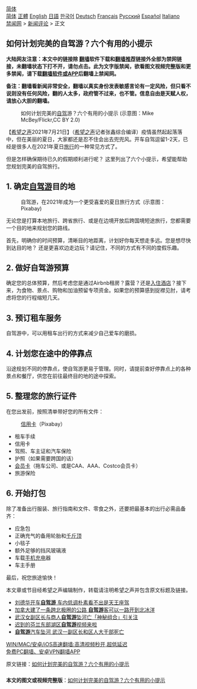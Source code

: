  <!-- 面包屑导航 --> <div class="breadcrumb"><!-- GTranslate: https://gtranslate.io/ -->  <div class="switcher notranslate">  <div class="selected">  <a href="#" onclick="return false;"> 简体</a>  </div>  <div class="option">  <a href="https://www.bannedbook.org" onclick="doGTranslate('zh-CN|zh-CN');jQuery('div.switcher div.selected a').html(jQuery(this).html());return false;" title="简体中文" class="nturl selected"> 简体</a>  <a href="https://www.bannedbook.org/zh-tw/" onclick="doGTranslate('zh-CN|zh-TW');jQuery('div.switcher div.selected a').html(jQuery(this).html());return false;" title="繁體中文" class="nturl"> 正體</a>  <a href="https://www.bannedbook.org/en/" onclick="doGTranslate('zh-CN|en');jQuery('div.switcher div.selected a').html(jQuery(this).html());return false;" title="English" class="nturl"> English</a>  <a href="https://www.bannedbook.org/ja/" onclick="doGTranslate('zh-CN|ja');jQuery('div.switcher div.selected a').html(jQuery(this).html());return false;" title="日本語" class="nturl"> 日語</a>  <a href="https://www.bannedbook.org/ko/" onclick="doGTranslate('zh-CN|ko');jQuery('div.switcher div.selected a').html(jQuery(this).html());return false;" title="한국어" class="nturl"> 한국어</a>  <a href="https://www.bannedbook.org/de/" onclick="doGTranslate('zh-CN|de');jQuery('div.switcher div.selected a').html(jQuery(this).html());return false;" title="Deutsch" class="nturl"> Deutsch</a>  <a href="https://www.bannedbook.org/fr/" onclick="doGTranslate('zh-CN|fr');jQuery('div.switcher div.selected a').html(jQuery(this).html());return false;" title="Français" class="nturl"> Français</a>  <a href="https://www.bannedbook.org/ru/" onclick="doGTranslate('zh-CN|ru');jQuery('div.switcher div.selected a').html(jQuery(this).html());return false;" title="Русский" class="nturl"> Русский</a>  <a href="https://www.bannedbook.org/es/" onclick="doGTranslate('zh-CN|es');jQuery('div.switcher div.selected a').html(jQuery(this).html());return false;" title="Español" class="nturl"> Español</a>  <a href="https://www.bannedbook.org/it/" onclick="doGTranslate('zh-CN|it');jQuery('div.switcher div.selected a').html(jQuery(this).html());return false;" title="Italiano" class="nturl"> Italiano</a>  </div>  </div>      <div class='breadcrumb-sub'><!-- Breadcrumb NavXT 6.3.0 --> <a href="https://www.bannedbook.org/" class="home">禁闻网</a> &gt; <a href="https://www.bannedbook.org/bnews/comments/" class="category">新闻评论</a> &gt; 正文</div></div><h2>如何计划完美的自驾游？六个有用的小提示</h2> <p class="notice"><b>大陆网友注意：本文中的链接除 <a href="https://github.com/bannedbook/fanqiang" >翻墙</a>软件下载和<a href="https://github.com/killgcd/justmysocks/blob/master/README.md">翻墙推荐</a>链接外全部为禁网链接，未翻墙状态下打不开，请勿点击。此为文字版禁闻，欲看图文视频完整版和更多禁闻，请下载<a href="https://github.com/bannedbook/fanqiang">翻墙软件或APP</a>后翻墙上禁闻网。</p><p>备注：翻墙看新闻非常安全，翻墙以真实身份发表敏感言论有一定风险，但只看不说则没有任何风险，翻的人太多，政府管不过来，也不管。信息自由是天赋人权，请放心大胆的翻墙。</b></p>  <div class="entry"> <figure> <p><figcaption>如何计划完美的<a href="https://www.bannedbook.org/bnews/tag/%E8%87%AA%E9%A9%BE/" class="st_tag internal_tag" rel="tag" title="标签 自驾 下的日志">自驾</a>游？六个有用的小提示 (示意图：Mike McBey/Flickr,CC BY 2.0)</figcaption></figure> <p>【<span class='wp_keywordlink_affiliate'><a href="https://www.soundofhope.org" title="希望之声" target="_blank">希望之声</a></span>2021年7月21日】（<a href="https://www.bannedbook.org/bnews/tag/%e5%b8%8c%e6%9c%9b%e4%b9%8b%e5%a3%b0/" class="st_tag internal_tag" rel="tag" title="标签 希望之声 下的日志">希望之声</a>记者张鑫综合编译）疫情虽然起起落落中，但在美丽的夏日，大家都还是忍不住会出去兜兜风。开车自驾逗留1-2天，已经是很多人在2021年夏日<a href="https://www.bannedbook.org/bnews/tag/%E6%97%85%E8%A1%8C/" class="st_tag internal_tag" rel="tag" title="标签 旅行 下的日志">旅行</a>的一种常见方式了。</p> <p>但是怎样确保期待已久的假期顺利进行呢？ 这里列出了六个小提示，希望能帮助您规划完美的自驾旅行。</p> <h2>1. 确定<a href="https://www.bannedbook.org/bnews/tag/%E8%87%AA%E9%A9%BE%E6%B8%B8/" class="st_tag internal_tag" rel="tag" title="标签 自驾游 下的日志">自驾游</a>目的地</h2> <figure><figcaption>自驾游，在2021年成为一个更受喜爱的夏日旅行方式&nbsp; (示意图：Pixabay)</figcaption></figure> <p>无论您是打算本地旅行、跨省旅行、或是在边境开放后跨国境短途旅行，您都需要一个目的地来规划您的路线。 </p>  <p>首先，明确你的时间预算，清晰目的地距离，计划好你每天想走多远。您是想尽快到达目的地？ 还是更喜欢边走边玩？请记住，不同的方式有不同的度假乐趣。</p> <h2>2. 做好自驾游预算</h2> <p>确定您的总体预算，然后考虑您是通过Airbnb租房？露营？还是<a href="https://www.bannedbook.org/bnews/tag/%E5%85%A5%E4%BD%8F%E9%85%92%E5%BA%97/" class="st_tag internal_tag" rel="tag" title="标签 入住酒店 下的日志">入住酒店</a>？接下来，为食物、景点、购物和加油预留专项资金。如果您的预算感到捉襟见肘，请考虑将您的行程缩短几天。</p> <h2>3. 预订租车服务</h2> <p>自驾游中，可以用租车出行的方式来减少自己爱车的磨损。</p>  <h2>4. 计划您在途中的停靠点</h2> <p>沿途规划不同的停靠点，使自驾游更易于管理。同时，请提前查好停靠点上的各种景点和餐厅，供您在前往最终目的地的途中探索。</p> <h2>5. 整理您的旅行证件</h2> <p>在您出发前，按照清单带好您的所有文件：</p> <figure><figcaption><a href="https://www.bannedbook.org/bnews/tag/%E4%BF%A1%E7%94%A8%E5%8D%A1/" class="st_tag internal_tag" rel="tag" title="标签 信用卡 下的日志">信用卡</a>（Pixabay）</figcaption></figure> <ul> <li>租车手续</li> <li>信用卡</li> <li>驾照、车主证和汽车保险</li> <li>护照（如果需要跨国的话）</li> <li><a href="https://www.bannedbook.org/bnews/tag/%E4%BC%9A%E5%91%98%E5%8D%A1/" class="st_tag internal_tag" rel="tag" title="标签 会员卡 下的日志">会员卡</a>（拖车公司、或是CAA、AAA、Costco会员卡）</li> <li>旅游保险</li> </ul> <h2>6. 开始打包</h2> <p>除了准备出行服装、旅行指南和文件、零食之外，还要把最基本的出行必需品备齐：</p>  <ul> <li>应急包</li> <li>正确充气的备用轮胎和<a href="https://www.bannedbook.org/bnews/tag/%E5%8D%83%E6%96%A4%E9%A1%B6/" class="st_tag internal_tag" rel="tag" title="标签 千斤顶 下的日志">千斤顶</a></li> <li>小毯子</li> <li>额外足够的挡风玻璃液</li> <li>车载<a href="https://www.bannedbook.org/bnews/tag/%E6%89%8B%E6%9C%BA%E5%85%85%E7%94%B5/" class="st_tag internal_tag" rel="tag" title="标签 手机充电 下的日志">手机充电</a>器</li> <li>车主手册</li> </ul> <p>最后，祝您旅途愉快！</p> <p>本文章或节目经希望之声编辑制作，转载请注明希望之声并包含原文标题及链接。 </p> <ul class='op-related-articles' title='相关阅读'> <li><a href='https://www.bannedbook.org/bnews/yule/20210427/1534453.html' target='_blank'>刘德华开车<b>自驾游</b> 车内低调朴素看不出是天王座驾</a></li> <li><a href='https://www.bannedbook.org/bnews/funmedia/20210108/1463326.html' target='_blank'>加拿大建了一条跨北极圈的公路 <b>自驾游</b>客可以一路开到北冰洋</a></li> <li><a href='https://www.bannedbook.org/bnews/baitai/20201009/1410921.html' target='_blank'>武汉女副区长与商人<b>自驾游</b>坠河亡「神秘组合」引关注</a></li> <li><a href='https://www.bannedbook.org/bnews/taiwannews/20201008/1410455.html' target='_blank'>迟到的芬兰东部湖区<b>自驾游</b>视频来啦</a></li> <li><a href='https://www.bannedbook.org/bnews/baitai/20201008/1410285.html' target='_blank'><b>自驾游</b>汽车坠河 武汉一副区长和区人大干部死亡</a></li> </ul> <p class="texttj"> <a href="https://github.com/bannedbook/fanqiang/wiki/V2ray%E6%9C%BA%E5%9C%BA" target="_blank">WIN/MAC/安卓/iOS高速翻墙:高清视频秒开,超低延迟</a><br/> <a href="https://github.com/bannedbook/fanqiang/wiki/%E7%A6%81%E9%97%BB%E7%BD%91%E5%AE%89%E5%8D%93%E7%BF%BB%E5%A2%99%E6%96%B0%E9%97%BBAPP" target="_blank">免费PC翻墙、安卓VPN翻墙APP</a></p> <p>原文链接：<a class="src_link"  href="https://www.soundofhope.org/post/527876" target="_blank">如何计划完美的自驾游？六个有用的小提示</a></p><a name='sharetosocial'></a>  <div style="margin-bottom:5px;padding-bottom:5px;clear:both"> <div id="archive-pix-1" class="banner-ads"> <!-- AuctionX Display platform tag START --> <div id="26318x728x90x621x_ADSLOT2" clicktrack="%%CLICK_URL_ESC%%"></div> <!-- AuctionX Display platform tag END --> </div> <div id="archive-pix-2" class="banner-ads"> <!-- AuctionX Display platform tag START --> <div id="26315x300x250x621x_ADSLOT2" clicktrack="%%CLICK_URL_ESC%%"></div> <!-- AuctionX Display platform tag END --> </div> </div>  <div id="archive-pix-1" class="banner-ads"> <!-- AuctionX Display platform tag START --> <div id="26318x728x90x621x_ADSLOT3" clicktrack="%%CLICK_URL_ESC%%"></div> <!-- AuctionX Display platform tag END --> </div> <div><b>本文的图文或视频完整版</b>：<a href='https://www.bannedbook.org/bnews/comments/20210722/1591615.html'>如何计划完美的自驾游？六个有用的小提示</a></div>  </div><!--END ENTRY--> 